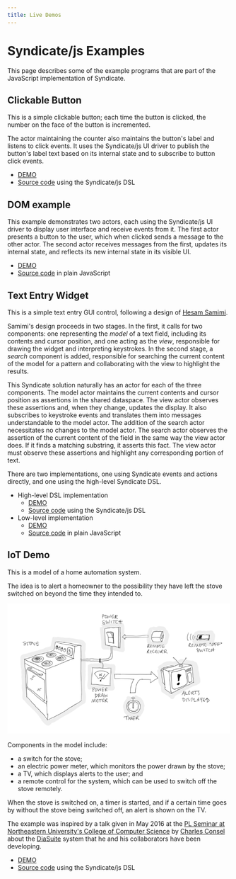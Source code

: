 ```yaml
---
title: Live Demos
---
```


# Syndicate/js Examples

This page describes some of the example programs that are part of the
JavaScript implementation of Syndicate.

## Clickable Button

This is a simple clickable button; each time the button is clicked,
the number on the face of the button is incremented.

The actor maintaining the counter also maintains the button's label
and listens to click events. It uses the Syndicate/js UI driver to
publish the button's label text based on its internal state and to
subscribe to button click events.

 - [DEMO](button/)
 - [Source code](button/index.js) using the Syndicate/js DSL

## DOM example

This example demonstrates two actors, each using the Syndicate/js UI
driver to display user interface and receive events from it. The first
actor presents a button to the user, which when clicked sends a
message to the other actor. The second actor receives messages from
the first, updates its internal state, and reflects its new internal
state in its visible UI.

 - [DEMO](dom/)
 - [Source code](dom/index.js) in plain JavaScript

## Text Entry Widget

This is a simple text entry GUI control, following a design of
[Hesam Samimi](http://www.hesam.us/cs/cooplangs/textfield.pdf).

Samimi's design proceeds in two stages. In the first, it calls for two
components: one representing the *model* of a text field, including
its contents and cursor position, and one acting as the *view*,
responsible for drawing the widget and interpreting keystrokes. In the
second stage, a *search* component is added, responsible for searching
the current content of the model for a pattern and collaborating with
the view to highlight the results.

This Syndicate solution naturally has an actor for each of the three
components. The model actor maintains the current contents and cursor
position as assertions in the shared dataspace. The view actor
observes these assertions and, when they change, updates the display.
It also subscribes to keystroke events and translates them into
messages understandable to the model actor. The addition of the search
actor necessitates no changes to the model actor. The search actor
observes the assertion of the current content of the field in the same
way the view actor does. If it finds a matching substring, it asserts
this fact. The view actor must observe these assertions and highlight
any corresponding portion of text.

There are two implementations, one using Syndicate events and actions
directly, and one using the high-level Syndicate DSL.

 - High-level DSL implementation
    - [DEMO](textfield-dsl/)
    - [Source code](textfield-dsl/index.js) using the Syndicate/js DSL
 - Low-level implementation
    - [DEMO](textfield/)
    - [Source code](textfield/index.js) in plain JavaScript

## IoT Demo

This is a model of a home automation system.

The idea is to alert a homeowner to the possibility they have left the
stove switched on beyond the time they intended to.

![IoT Example](iot/iot-example.png)

Components in the model include:

 - a switch for the stove;
 - an electric power meter, which monitors the power drawn by the
   stove;
 - a TV, which displays alerts to the user; and
 - a remote control for the system, which can be used to switch off
   the stove remotely.

When the stove is switched on, a timer is started, and if a certain
time goes by without the stove being switched off, an alert is shown
on the TV.

The example was inspired by a talk given in May 2016 at the
[PL Seminar at Northeastern University's College of Computer Science](http://prl.ccs.neu.edu/seminars.html)
by
[Charles Consel](http://phoenix.inria.fr/index.php/members/54-charles-consel)
about the
[DiaSuite](http://phoenix.inria.fr/research-projects/diasuite) system
that he and his collaborators have been developing.

 - [DEMO](iot/)
 - [Source code](iot/index.js) using the Syndicate/js DSL

